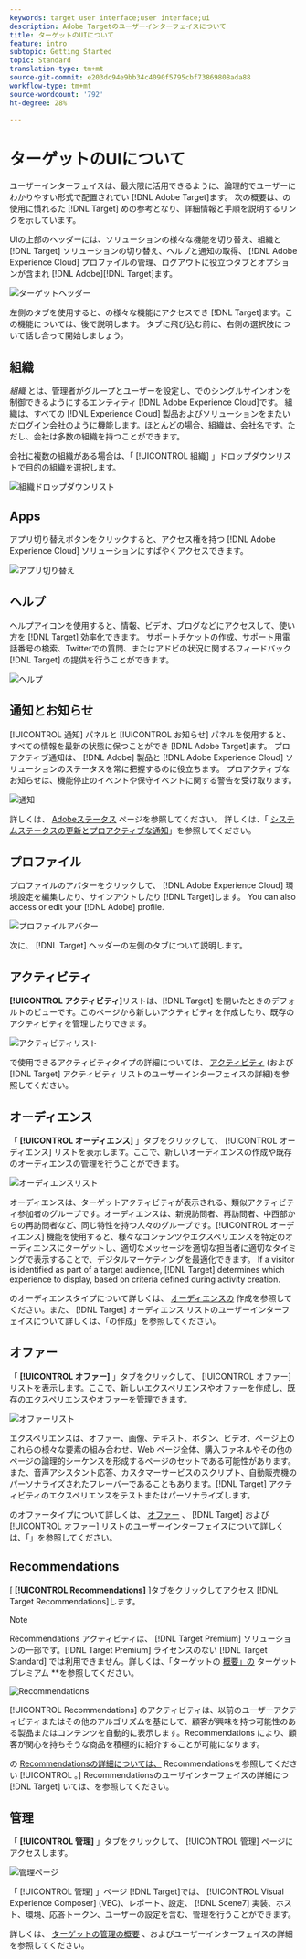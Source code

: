 ```yaml
---
keywords: target user interface;user interface;ui
description: Adobe Targetのユーザーインターフェイスについて
title: ターゲットのUIについて
feature: intro
subtopic: Getting Started
topic: Standard
translation-type: tm+mt
source-git-commit: e203dc94e9bb34c4090f5795cbf73869808ada88
workflow-type: tm+mt
source-wordcount: '792'
ht-degree: 28%

---
```



# ターゲットのUIについて

ユーザーインターフェイスは、最大限に活用できるように、論理的でユーザーにわかりやすい形式で配置されてい [!DNL Adobe Target]ます。 次の概要は、の使用に慣れるた [!DNL Target] めの参考となり、詳細情報と手順を説明するリンクを示しています。

UIの上部のヘッダーには、ソリューションの様々な機能を切り替え、組織と [!DNL Target] ソリューションの切り替え、ヘルプと通知の取得、 [!DNL Adobe Experience Cloud] プロファイルの管理、ログアウトに役立つタブとオプションが含まれ [!DNL Adobe][!DNL Target]ます。

![ターゲットヘッダー](/help/c-intro/assets/target-header.png)

左側のタブを使用すると、の様々な機能にアクセスでき [!DNL Target]ます。この機能については、後で説明します。 タブに飛び込む前に、右側の選択肢について話し合って開始しましょう。

## 組織

*組織* とは、管理者がグループとユーザーを設定し、でのシングルサインオンを制御できるようにするエンティティ [!DNL Adobe Experience Cloud]です。 組織は、すべての [!DNL Experience Cloud] 製品およびソリューションをまたいだログイン会社のように機能します。ほとんどの場合、組織は、会社名です。ただし、会社は多数の組織を持つことができます。

会社に複数の組織がある場合は、「 [!UICONTROL 組織] 」ドロップダウンリストで目的の組織を選択します。

![組織ドロップダウンリスト](/help/c-intro/assets/organizations.png)

## Apps

アプリ切り替えボタンをクリックすると、アクセス権を持つ [!DNL Adobe Experience Cloud] ソリューションにすばやくアクセスできます。

![アプリ切り替え](/help/c-intro/assets/apps.png)

## ヘルプ

ヘルプアイコンを使用すると、情報、ビデオ、ブログなどにアクセスして、使い方を [!DNL Target] 効率化できます。 サポートチケットの作成、サポート用電話番号の検索、Twitterでの質問、またはアドビの状況に関するフィードバック [!DNL Target] の提供を行うことができます。

![ヘルプ](/help/c-intro/assets/help.png)

## 通知とお知らせ

[!UICONTROL 通知] パネルと [!UICONTROL お知らせ] パネルを使用すると、すべての情報を最新の状態に保つことができ [!DNL Adobe Target]ます。 プロアクティブ通知は、 [!DNL Adobe] 製品と [!DNL Adobe Experience Cloud] ソリューションのステータスを常に把握するのに役立ちます。 プロアクティブなお知らせは、機能停止のイベントや保守イベントに関する警告を受け取ります。

![ 通知 ](/help/c-intro/assets/notifications.png)

詳しくは、 [Adobeステータス](https://status.adobe.com/) ページを参照してください。 詳しくは、「 [システムステータスの更新とプロアクティブな通知](/help/c-intro/assets/notifications.png)」を参照してください。

## プロファイル

プロファイルのアバターをクリックして、 [!DNL Adobe Experience Cloud] 環境設定を編集したり、サインアウトしたり [!DNL Target]します。 You can also access or edit your [!DNL Adobe] profile.

![プロファイルアバター](/help/c-intro/assets/change-language.png)

次に、 [!DNL Target] ヘッダーの左側のタブについて説明します。

## アクティビティ

**[!UICONTROL アクティビティ]**&#x200B;リストは、[!DNL Target] を開いたときのデフォルトのビューです。このページから新しいアクティビティを作成したり、既存のアクティビティを管理したりできます。

![アクティビティリスト](/help/c-intro/assets/activities-list.png)

で使用できるアクティビティタイプの詳細については、 [アクティビティ](/help/c-activities/activities.md) (および [!DNL Target] アクティビティ  リストのユーザーインターフェイスの詳細)を参照してください。

## オーディエンス

「 **[!UICONTROL オーディエンス]** 」タブをクリックして、 [!UICONTROL オーディエンス] リストを表示します。ここで、新しいオーディエンスの作成や既存のオーディエンスの管理を行うことができます。

![オーディエンスリスト](/help/c-intro/assets/audience-list.png)

オーディエンスは、ターゲットアクティビティが表示される、類似アクティビティ参加者のグループです。オーディエンスは、新規訪問者、再訪問者、中西部からの再訪問者など、同じ特性を持つ人々のグループです。[!UICONTROL オーディエンス] 機能を使用すると、様々なコンテンツやエクスペリエンスを特定のオーディエンスにターゲットし、適切なメッセージを適切な担当者に適切なタイミングで表示することで、デジタルマーケティングを最適化できます。 If a visitor is identified as part of a target audience, [!DNL Target] determines which experience to display, based on criteria defined during activity creation.

のオーディエンスタイプについて詳しくは、 [オーディエンスの](/help/c-target/c-audiences/create-audience.md) 作成を参照してください。また、 [!DNL Target] オーディエンス  リストのユーザーインターフェイスについて詳しくは、「の作成」を参照してください。

## オファー

「 **[!UICONTROL オファー]** 」タブをクリックして、 [!UICONTROL オファー] リストを表示します。ここで、新しいエクスペリエンスやオファーを作成し、既存のエクスペリエンスやオファーを管理できます。

![オファーリスト](/help/c-intro/assets/offers.png)

エクスペリエンスは、オファー、画像、テキスト、ボタン、ビデオ、ページ上のこれらの様々な要素の組み合わせ、Web ページ全体、購入ファネルやその他のページの論理的シーケンスを形成するページのセットである可能性があります。また、音声アシスタント応答、カスタマーサービスのスクリプト、自動販売機のパーソナライズされたフレーバーであることもあります。[!DNL Target] アクティビティのエクスペリエンスをテストまたはパーソナライズします。

のオファータイプについて詳しくは、 [オファー](/help/c-experiences/c-manage-content/manage-content.md) 、 [!DNL Target] および [!UICONTROL オファー] リストのユーザーインターフェイスについて詳しくは、「」を参照してください。

## Recommendations

[ **[!UICONTROL Recommendations]** ]タブをクリックしてアクセス [!DNL Target Recommendations]します。

>[!NOTE]
>
>Recommendations アクティビティは、 [!DNL Target Premium] ソリューションの一部です。[!DNL Target Premium] ライセンスのない [!DNL Target Standard] では利用できません。詳しくは、「ターゲットの [概要」の](/help/c-intro/intro.md#premium) ターゲットプレミアム **&#x200B;を参照してください。

![Recommendations](/help/c-intro/assets/recommendations.png)

[!UICONTROL Recommendations] のアクティビティは、以前のユーザーアクティビティまたはその他のアルゴリズムを基にして、顧客が興味を持つ可能性のある製品またはコンテンツを自動的に表示します。Recommendations により、顧客が関心を持ちそうな商品を積極的に紹介することが可能になります。

の [Recommendationsの詳細については、](/help/c-recommendations/recommendations.md) Recommendationsを参照してください [!UICONTROL 。] Recommendationsのユーザインターフェイスの詳細につ [!DNL Target] いては、を参照してください。

## 管理

「 **[!UICONTROL 管理]** 」タブをクリックして、 [!UICONTROL 管理] ページにアクセスします。

![管理ページ](/help/c-intro/assets/administration.png)

「 [!UICONTROL 管理] 」ページ [!DNL Target]では、 [!UICONTROL Visual Experience Composer] (VEC)、レポート、設定、 [!DNL Scene7] 実装、ホスト、環境、応答トークン、ユーザーの設定を含む、管理を行うことができます。

詳しくは、 [ターゲットの管理の概要](/help/administrating-target/administrating-target.md) 、およびユーザーインターフェイスの詳細を参照してください。
